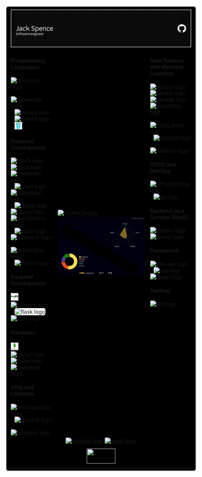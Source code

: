 <table style="background-color: black; border: 5px solid black; border-radius: 5px;">
  <tr style="background-color: black;">
    <td colspan="3" align="center" width="100%">
      <img src="./assets/header-image.png" alt="Header" style="width:100%;" />
    </td>
  </tr>
  <tr>
    <td valign="top" width="25%">
      <h4 align="left">Programming Languages:</h4>
<div align="left">
  <img src="https://cdn.simpleicons.org/javascript/F7DF1E" height="20" alt="javascript logo"  />
  <img width="6" />
  <img src="https://cdn.simpleicons.org/typescript/3178C6" height="20" alt="typescript logo"  />
  <img width="6" />
  <img src="https://cdn.simpleicons.org/csharp/239120" height="20" alt="csharp logo"  />
  <img width="6" />
  <img src="https://cdn.jsdelivr.net/gh/devicons/devicon/icons/python/python-original.svg" height="20" alt="python logo"  />
  <img width="6" />
  <img src="https://raw.githubusercontent.com/devicons/devicon/master/icons/go/go-original.svg" height="20" alt="go logo"  />
</div>
      <h4 align="left">Frontend Development:</h4>
<div align="left">
  <img src="https://cdn.jsdelivr.net/gh/devicons/devicon/icons/html5/html5-original.svg" height="20" alt="html5 logo"  />
  <img width="6" />
  <img src="https://cdn.jsdelivr.net/gh/devicons/devicon/icons/css3/css3-original.svg" height="20" alt="css3 logo"  />
  <img width="6" />
  <img src="https://cdn.jsdelivr.net/gh/devicons/devicon/icons/bootstrap/bootstrap-original.svg" height="20" alt="bootstrap logo"  />
  <img width="6" />
  <img src="https://cdn.jsdelivr.net/gh/devicons/devicon/icons/react/react-original.svg" height="20" alt="react logo"  />
  <img width="6" />
  <img src="https://cdn.jsdelivr.net/gh/devicons/devicon/icons/materialui/materialui-original.svg" height="20" alt="materialui logo"  />
  <img width="6" />
  <img src="https://cdn.simpleicons.org/redux/764ABC" height="20" alt="redux logo"  />
  <img width="6" />
  <img src="https://cdn.simpleicons.org/jquery/0769AD" height="20" alt="jquery logo"  />
  <img width="6" />
  <img src="https://cdn.simpleicons.org/handlebarsdotjs/000000" height="20" alt="handlebars logo"  />
  <img width="6" />
  <img src="https://cdn.simpleicons.org/babel/F9DC3E" height="20" alt="babel logo"  />
  <img width="6" />
  <img src="https://skillicons.dev/icons?i=webpack" height="20" alt="webpack logo"  />
  <img width="6" />
  <img src="https://cdn.simpleicons.org/tailwindcss/06B6D4" height="20" alt="tailwindcss logo"  />
  <img width="6" />
  <img src="https://cdn.worldvectorlogo.com/logos/nextjs-2.svg" height="20" alt="nextjs logo"  />
</div>
      <h4 align="left">Backend Development:</h4>
<div align="left">
  <img src="https://raw.githubusercontent.com/devicons/devicon/master/icons/nodejs/nodejs-original-wordmark.svg" height="20" alt="nodejs logo"  />
  <img width="6" />
  <img src="https://img.shields.io/badge/Express-000000?logo=express&logoColor=white&style=for-the-badge" height="20" alt="express logo"  />
  <img width="6" />
  <img src="https://cdn.simpleicons.org/flask/000000" height="20" alt="flask logo" style="background-color: white; border-radius: 5px; padding: 1px;" />
  <img width="6" />
  <img src="https://cdn.jsdelivr.net/gh/devicons/devicon/icons/npm/npm-original-wordmark.svg" height="20" alt="npm logo"  />
</div>
      <h4 align="left">Database:</h4>
<div align="left">
  <img src="https://raw.githubusercontent.com/devicons/devicon/master/icons/mongodb/mongodb-original-wordmark.svg" height="20" alt="mongodb logo"  />
  <img width="6" />
  <img src="https://cdn.simpleicons.org/mysql/4479A1" height="20" alt="mysql logo"  />
  <img width="6" />
  <img src="https://cdn.simpleicons.org/sqlite/003B57" height="20" alt="sqlite logo"  />
  <img width="6" />
  <img src="https://cdn.simpleicons.org/sequelize/52B0E7" height="20" alt="sequelize logo"  />
</div>
      <h4 align="left">APIs and Libraries:</h4>
<div align="left">
  <img src="https://cdn.simpleicons.org/apollographql/311C87" height="20" alt="apollographql logo"  />
  <img width="6" />
  <img src="https://cdn.simpleicons.org/graphql/E10098" height="20" alt="graphql logo"  />
  <img width="6" />
  <img src="https://cdn.simpleicons.org/postman/FF6C37" height="20" alt="postman logo"  />
</div>
    </td>
<td valign="center" width="50%">
  <img src="http://github-profile-summary-cards.vercel.app/api/cards/profile-details?username=Jackspence6&theme=tokyonight" alt="Profile Details" style="border: 1px solid black; border-radius: 5px;" />
  <img src="https://raw.githubusercontent.com/Jackspence6/Jackspence6/main/profile-3d-contrib/profile-night-rainbow.svg" alt="Profile Contributions" style="border: 1px solid black; border-radius: 10px;" />
    </td>
<td valign="top" width="25%">
      <h4 align="left">Data Science and Machine Learning:</h4>
<div align="left">
   <img src="https://cdn.jsdelivr.net/gh/devicons/devicon/icons/numpy/numpy-original.svg" height="20" alt="numpy logo"  />
   <img width="6" />
     <img src="https://cdn.jsdelivr.net/gh/devicons/devicon/icons/jupyter/jupyter-original.svg" height="20" alt="jupyter logo"  />
  <img width="6" />
  <img src="https://cdn.jsdelivr.net/gh/devicons/devicon/icons/pandas/pandas-original.svg" height="20" alt="pandas logo"  />
  <img width="6" />
  <img src="https://www.vectorlogo.zone/logos/tensorflow/tensorflow-icon.svg" height="20" alt="tensorflow logo"  />
  <img width="6" />
  <img src="https://upload.wikimedia.org/wikipedia/commons/0/05/Scikit_learn_logo_small.svg" height="20" alt="scikit_learn logo"  />
  <img width="6" />
  <img src="https://www.vectorlogo.zone/logos/pytorch/pytorch-icon.svg" height="20" alt="pytorch logo"  />
  <img width="6" />
  <img src="https://seaborn.pydata.org/_images/logo-mark-lightbg.svg" height="20" alt="seaborn logo"  />
</div>
      <h4 align="left">CI/CD and DevOps:</h4>
<div align="left">
  <img src="https://cdn.simpleicons.org/githubactions/2088FF" height="20" alt="githubactions logo"  />
  <img width="6" />
  <img src="https://cdn.simpleicons.org/git/F05032" height="20" alt="git logo"  />
</div>
      <h4 align="left">Backend as a Service (BaaS):</h4>
<div align="left">
  <img src="https://cdn.simpleicons.org/heroku/430098" height="20" alt="heroku logo"  />
  <img width="6" />
  <img src="https://skillicons.dev/icons?i=vercel" height="20" alt="vercel logo"  />
</div>
      <h4 align="left">Framework:</h4>
<div align="left">
  <img src="https://cdn.simpleicons.org/dotnet/512BD4" height="20" alt="dot-net logo"  />
  <img width="6" />
  <img src="https://cdn.simpleicons.org/vite/646CFF" height="20" alt="vite logo"  />
  <img width="6" />
  <img src="https://cdn.simpleicons.org/nuget/004880" height="20" alt="nuget logo"  />
</div>
      <h4 align="left">Testing:</h4>
<div align="left">
  <img src="https://cdn.jsdelivr.net/gh/devicons/devicon/icons/jest/jest-plain.svg" height="20" alt="jest logo"  />
</div>
    </td>
    </tr>
   <tr>
    <td colspan="3" align="center" style="padding-bottom: 10px;">
           <!-- Centered Social Icons -->
      <div style="text-align: center; margin-top: 0px;">
        <a href="https://www.linkedin.com/in/jack-spence-1567b523b/" target="_blank">
           <img src="https://raw.githubusercontent.com/maurodesouza/profile-readme-generator/master/src/assets/icons/social/linkedin/default.svg" width="52" height="40" alt="linkedin logo" >
        </a>
        <a href="mailto:jackspence.dev@gmail.com">
          <img src="https://raw.githubusercontent.com/maurodesouza/profile-readme-generator/master/src/assets/icons/social/gmail/default.svg" width="52" height="40" alt="gmail logo" />
        </a>
      </div>
    </td>
  </tr>
  <tr>
    <td colspan="3" align="center" style="padding-bottom: 10px;">
      <img src="https://profile-counter.glitch.me/Jackspence6/count.svg?" style="width:40%;" height="40"/>
    </td>
  </tr>
</table>

